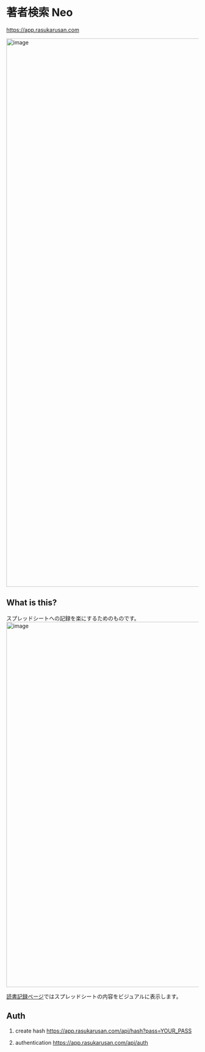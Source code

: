# 著者検索 Neo

https://app.rasukarusan.com

<img width="1437" alt="image" src="https://user-images.githubusercontent.com/17779386/174613267-fca6e902-a39e-4774-aca5-3696c72aaec1.png">

## What is this?

スプレッドシートへの記録を楽にするためのものです。
<img width="957" alt="image" src="https://user-images.githubusercontent.com/17779386/178728788-8395242c-dee1-4338-babd-20d04855ed97.png">

[読書記録ページ](https://app.rasukarusan.com/sheet)ではスプレッドシートの内容をビジュアルに表示します。

## Auth

1. create hash
https://app.rasukarusan.com/api/hash?pass=YOUR_PASS

2. authentication
https://app.rasukarusan.com/api/auth
